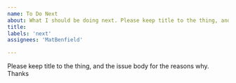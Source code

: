```yaml
---
name: To Do Next
about: What I should be doing next. Please keep title to the thing, and the issue body for the reasons why. Thanks
title: 
labels: 'next'
assignees: 'MatBenfield'

---
```


Please keep title to the thing, and the issue body for the reasons why. Thanks
